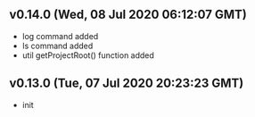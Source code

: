 ## v0.14.0 (Wed, 08 Jul 2020 06:12:07 GMT)

-   log command added
-   ls command added
-   util getProjectRoot() function added

## v0.13.0 (Tue, 07 Jul 2020 20:23:23 GMT)

-   init
